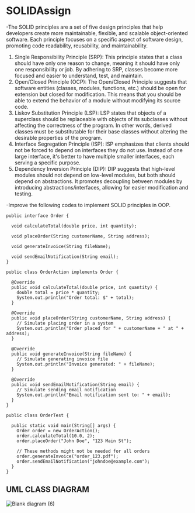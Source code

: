 # SOLIDAssign

-The SOLID principles are a set of five design principles that help developers create more maintainable, flexible, and scalable object-oriented software. Each principle focuses on a specific aspect of software design, promoting code readability, reusability, and maintainability.

1. Single Responsibility Principle (SRP): This principle states that a class should have only one reason to change, meaning it should have only one responsibility or job. By adhering to SRP, classes become more focused and easier to understand, test, and maintain.
2. Open/Closed Principle (OCP): The Open/Closed Principle suggests that software entities (classes, modules, functions, etc.) should be open for extension but closed for modification. This means that you should be able to extend the behavior of a module without modifying its source code.
3. Liskov Substitution Principle (LSP): LSP states that objects of a superclass should be replaceable with objects of its subclasses without affecting the correctness of the program. In other words, derived classes must be substitutable for their base classes without altering the desirable properties of the program.
4. Interface Segregation Principle (ISP): ISP emphasizes that clients should not be forced to depend on interfaces they do not use. Instead of one large interface, it's better to have multiple smaller interfaces, each serving a specific purpose.
5. Dependency Inversion Principle (DIP): DIP suggests that high-level modules should not depend on low-level modules, but both should depend on abstractions. It promotes decoupling between modules by introducing abstractions/interfaces, allowing for easier modification and testing.

-Improve the following codes to implement SOLID principles in OOP.

```
public interface Order {

  void calculateTotal(double price, int quantity);

  void placeOrder(String customerName, String address);

  void generateInvoice(String fileName);

  void sendEmailNotification(String email);
}

public class OrderAction implements Order {

  @Override
  public void calculateTotal(double price, int quantity) {
    double total = price * quantity;
    System.out.println("Order total: $" + total);
  }

  @Override
  public void placeOrder(String customerName, String address) {
    // Simulate placing order in a system
    System.out.println("Order placed for " + customerName + " at " + address);
  }

  @Override
  public void generateInvoice(String fileName) {
    // Simulate generating invoice file
    System.out.println("Invoice generated: " + fileName);
  }

  @Override
  public void sendEmailNotification(String email) {
    // Simulate sending email notification
    System.out.println("Email notification sent to: " + email);
  }
}

public class OrderTest {

  public static void main(String[] args) {
    Order order = new OrderAction();
    order.calculateTotal(10.0, 2);
    order.placeOrder("John Doe", "123 Main St");

    // These methods might not be needed for all orders
    order.generateInvoice("order_123.pdf");
    order.sendEmailNotification("johndoe@example.com");
  }
}
```

## UML CLASS DIAGRAM
![Blank diagram (6)](https://github.com/user-attachments/assets/9ccf1aee-2e75-4eb5-97e1-7eef69772333)

